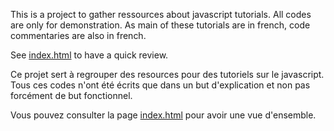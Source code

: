 This is a project to gather ressources about javascript tutorials. All
codes are only for demonstration. As main of these tutorials are in
 french, code commentaries are also in french.

See [index.html](http://restimel.github.com/Tutoriels/) to have a quick review.

Ce projet sert à regrouper des resources pour des tutoriels sur le javascript.
Tous ces codes n'ont été écrits que dans un but d'explication et non pas
forcément de but fonctionnel.

Vous pouvez consulter la page [index.html](http://restimel.github.com/Tutoriels/) pour avoir une vue d'ensemble.

